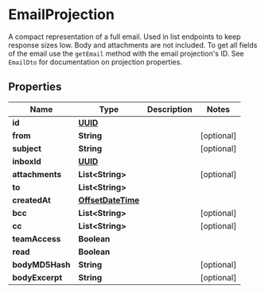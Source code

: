 

# EmailProjection

A compact representation of a full email. Used in list endpoints to keep response sizes low. Body and attachments are not included. To get all fields of the email use the `getEmail` method with the email projection's ID. See `EmailDto` for documentation on projection properties.
## Properties

Name | Type | Description | Notes
------------ | ------------- | ------------- | -------------
**id** | [**UUID**](UUID) |  | 
**from** | **String** |  |  [optional]
**subject** | **String** |  |  [optional]
**inboxId** | [**UUID**](UUID) |  | 
**attachments** | **List&lt;String&gt;** |  |  [optional]
**to** | **List&lt;String&gt;** |  | 
**createdAt** | [**OffsetDateTime**](OffsetDateTime) |  | 
**bcc** | **List&lt;String&gt;** |  |  [optional]
**cc** | **List&lt;String&gt;** |  |  [optional]
**teamAccess** | **Boolean** |  | 
**read** | **Boolean** |  | 
**bodyMD5Hash** | **String** |  |  [optional]
**bodyExcerpt** | **String** |  |  [optional]




